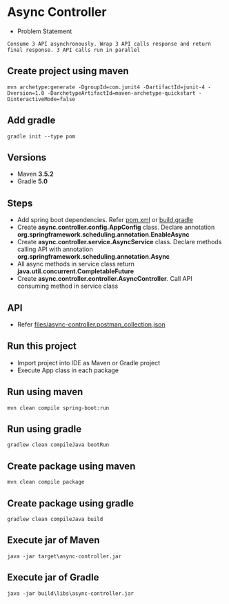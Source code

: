 # Async Controller

* Problem Statement
```
Consume 3 API asynchronously. Wrap 3 API calls response and return final response. 3 API calls run in parallel
```

## Create project using maven
```
mvn archetype:generate -DgroupId=com.junit4 -DartifactId=junit-4 -Dversion=1.0 -DarchetypeArtifactId=maven-archetype-quickstart -DinteractiveMode=false
```

## Add gradle
```
gradle init --type pom
```

## Versions
* Maven **3.5.2**
* Gradle **5.0**

## Steps
* Add spring boot dependencies. Refer [pom.xml](pom.xml) or [build.gradle](build.gradle)
* Create **async.controller.config.AppConfig** class. Declare annotation **org.springframework.scheduling.annotation.EnableAsync**
* Create **async.controller.service.AsyncService** class. Declare methods calling API with annotation **org.springframework.scheduling.annotation.Async**
* All async methods in service class return **java.util.concurrent.CompletableFuture**
* Create **async.controller.controller.AsyncController**. Call API consuming method in service class

## API
* Refer [files/async-controller.postman_collection.json](files/async-controller.postman_collection.json)

## Run this project
* Import project into IDE as Maven or Gradle project
* Execute App class in each package

## Run using maven
```
mvn clean compile spring-boot:run
```

## Run using gradle
```
gradlew clean compileJava bootRun
```

## Create package using maven
```
mvn clean compile package
```

## Create package using gradle
```
gradlew clean compileJava build
```

## Execute jar of Maven
```
java -jar target\async-controller.jar
```

## Execute jar of Gradle
```
java -jar build\libs\async-controller.jar
```
